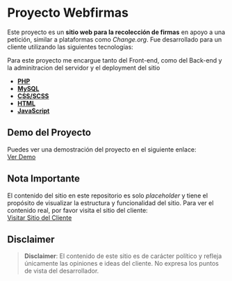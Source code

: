 # Proyecto Webfirmas

Este proyecto es un **sitio web para la recolección de firmas** en apoyo a una petición, similar a plataformas como *Change.org*. Fue desarrollado para un cliente utilizando las siguientes tecnologías:

Para este proyecto me encargue tanto del Front-end, como del Back-end y la adminitracion del servidor y el deployment del sitio

- **[PHP](https://www.php.net/)**
- **[MySQL](https://www.mysql.com/)**
- **[CSS/SCSS](https://sass-lang.com/)**
- **[HTML](https://html.spec.whatwg.org/)**
- **[JavaScript](https://ecma-international.org/publications-and-standards/standards/ecma-262/)**

## Demo del Proyecto

Puedes ver una demostración del proyecto en el siguiente enlace:  
[Ver Demo](https://stirring-starlight-564a3d.netlify.app/)

## Nota Importante

El contenido del sitio en este repositorio es solo *placeholder* y tiene el propósito de visualizar la estructura y funcionalidad del sitio. Para ver el contenido real, por favor visita el sitio del cliente:  
[Visitar Sitio del Cliente](https://solidaridadmovimientossociales.ar/)

## Disclaimer

> **Disclaimer**: El contenido de este sitio es de carácter político y refleja únicamente las opiniones e ideas del cliente. No expresa los puntos de vista del desarrollador.
